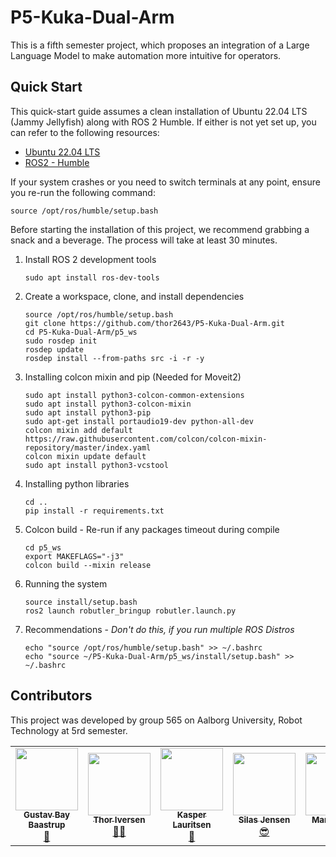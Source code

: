 # P5-Kuka-Dual-Arm
This is a fifth semester project, which proposes an integration of a Large Language Model to make automation more intuitive for operators.

## Quick Start
This quick-start guide assumes a clean installation of Ubuntu 22.04 LTS (Jammy Jellyfish) along with ROS 2 Humble. If either is not yet set up, you can refer to the following resources:
- [Ubuntu 22.04 LTS](https://medium.com/@maheshdeshmukh22/how-to-install-ubuntu-22-04-lts-on-virtualbox-in-windows-11-6c259ce8ef60)
- [ROS2 - Humble](https://docs.ros.org/en/humble/Installation/Ubuntu-Install-Debs.html)

If your system crashes or you need to switch terminals at any point, ensure you re-run the following command:

    source /opt/ros/humble/setup.bash
    
Before starting the installation of this project, we recommend grabbing a snack and a beverage. The process will take at least 30 minutes.

1. Install ROS 2 development tools

    ```shell
    sudo apt install ros-dev-tools
    ```

2. Create a workspace, clone, and install dependencies

    ```shell
    source /opt/ros/humble/setup.bash
    git clone https://github.com/thor2643/P5-Kuka-Dual-Arm.git
    cd P5-Kuka-Dual-Arm/p5_ws
    sudo rosdep init
    rosdep update
    rosdep install --from-paths src -i -r -y
    ```

3. Installing colcon mixin and pip (Needed for Moveit2)

    ```shell
    sudo apt install python3-colcon-common-extensions
    sudo apt install python3-colcon-mixin
    sudo apt install python3-pip
    sudo apt-get install portaudio19-dev python-all-dev
    colcon mixin add default https://raw.githubusercontent.com/colcon/colcon-mixin-repository/master/index.yaml
    colcon mixin update default
    sudo apt install python3-vcstool
    ```

4. Installing python libraries

    ```shell
    cd ..
    pip install -r requirements.txt
    ```

5. Colcon build - Re-run if any packages timeout during compile

    ```shell
    cd p5_ws
    export MAKEFLAGS="-j3"
    colcon build --mixin release
    ```

6. Running the system

    ```shell
    source install/setup.bash
    ros2 launch robutler_bringup robutler.launch.py
    ```
    
7. Recommendations - *Don't do this, if you run multiple ROS Distros*

    ```shell
    echo "source /opt/ros/humble/setup.bash" >> ~/.bashrc
    echo "source ~/P5-Kuka-Dual-Arm/p5_ws/install/setup.bash" >> ~/.bashrc
    ```

## Contributors
This project was developed by group 565 on Aalborg University, Robot Technology at 5rd semester.

<section id="sec_contributors">
<table>
  <tr> 
    <td align="center"><a target="_blank" rel="noreferrer noopener" href="https://github.com/Gustav-Bay"><img src="https://avatars.githubusercontent.com/u/120191982?v=4" width="100px;" alt=""/><br/><sub><b>Gustav Bay Baastrup</b></sub></a></br><a href="gttps://github.com/Gustav-Bay" title="">🤖</a></td>
    <td align="center"><a target="_blank" rel="noreferrer noopener" href="https://github.com/thor2643"><img src="https://avatars.githubusercontent.com/u/66319719?v=4" width="100px;" alt=""/><br/><sub><b>Thor Iversen</b></sub></a></br><a href="gttps://github.com/thor2643" title="">👨‍🌾</a></td>
    <td align="center"><a target="_blank" rel="noreferrer noopener" href="https://github.com/xdKazer"><img src="https://avatars.githubusercontent.com/u/116707938?v=4" width="100px;" alt=""/><br/><sub><b>Kasper Lauritsen</b></sub></a></br><a href="gttps://github.com/xdKazer" title="">🎥</a></td>
    <td align="center"><a target="_blank" rel="noreferrer noopener" href="https://github.com/silasjensen2001"><img src="https://avatars.githubusercontent.com/u/54105795?v=4" width="100px;" alt=""/><br/><sub><b>Silas Jensen</b></sub></a></br><a href="gttps://github.com/silasjensen2001" title="">😎</a></td>
    <td align="center"><a target="_blank" rel="noreferrer noopener" href="https://github.com/DaMalle"><img src="https://avatars.githubusercontent.com/u/58878411?v=4" width="100px;" alt=""/><br/><sub><b>Marcus Friis</b></sub></a></br><a href="gttps://github.com/DaMalle" title="">🤠</a></td>
    <td align="center"><a target="_blank" rel="noreferrer noopener" href="https://github.com/signeskuldbol"><img src="https://avatars.githubusercontent.com/u/117270262?v=4" width="100px;" alt=""/><br/><sub><b>Signe Møller-Skuldbøl</b></sub></a></br><a href="gttps://github.com/signeskuldbol" title="">🌸</a></td>
  </tr>
</table>
